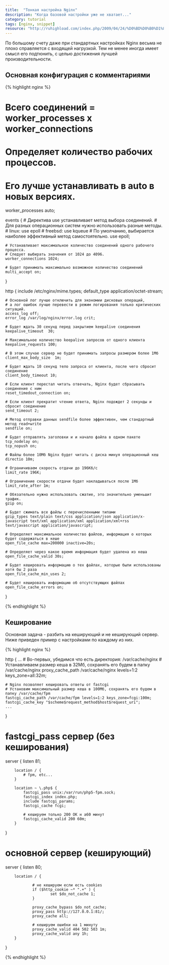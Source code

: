 ```yaml
---
title:  "Тонкая настройка Nginx"
description: "Когда базовой настройки уже не хватает..."
category: tutorial
tags: [nginx, snippet]
resource: "http://ruhighload.com/index.php/2009/04/24/%D0%BD%D0%B0%D1%81%D1%82%D1%80%D0%BE%D0%B9%D0%BA%D0%B0-nginx/"
---
```


По большому счету даже при стандартных настройках Nginx весьма не плохо справляется с входящей нагрузкой. Тем не менее иногда имеет смысл его подтюнить, с целью достижения лучшей производительности.

<!-- cut -->

## Основная конфигурация с комментариями

{% highlight nginx %}

# Всего соединений = worker_processes x worker_connections
# Определяет количество рабочих процессов. 
# Его лучше устанавливать в auto в новых версиях.
worker_processes  auto;

events {
	# Директива use устанавливает метод выбора соединений. 
	# Для разных операционных систем нужно использовать разные методы.
	# linux: use epoll
	# freebsd: use kqueue
	# По умолчанию, выбирается наиболее эффективный метод самостоятельно.
    use epoll;

    # Устанавливает максимальное количество соединений одного рабочего процесса. 
    # Следует выбирать значения от 1024 до 4096.
    worker_connections 1024;

    # Будет принимать максимально возможное количество соединений
    multi_accept on;
}

http {
    include /etc/nginx/mime.types;
    default_type application/octet-stream;

    # Основной лог лучше отключить для экономии дисковых операций, 
    # а лог ошибок лучше перевести в режим логирования только критических ситуаций.
    access_log off;
    error_log /var/log/nginx/error.log crit;

    # Будет ждать 30 секунд перед закрытием keepalive соединения
    keepalive_timeout  30;

    # Максимальное количество keepalive запросов от одного клиента
    keepalive_requests 100;

    # В этом случае сервер не будет принимать запросы размером более 1Мб
    client_max_body_size  1m;

    # Будет ждать 10 секунд тело запроса от клиента, после чего сбросит соединение
    client_body_timeout 10;

    # Если клиент перестал читать отвечать, Nginx будет сбрасывать соединение с ним
    reset_timedout_connection on;

    # Если клиент прекратит чтение ответа, Nginx подождет 2 секунды и сбросит соединение
    send_timeout 2;

    # Метод отправки данных sendfile более эффективен, чем стандартный метод read+write
    sendfile on;

    # Будет отправлять заголовки и и начало файла в одном пакете
    tcp_nodelay on;
	tcp_nopush on;

    # Файлы более 10Мб Nginx будет читать с диска минуя операционный кеш
    directio 10m;

    # Ограничиваем скорость отдачи до 196Кб/с
    limit_rate 196K;

    # Ограничение скорости отдачи будет накладываться после 1Мб
    limit_rate_after 1m;

	# Обязательно нужно использовать сжатие, это значительно уменьшит трафик.
    gzip on;

    # Будет сжимать все файлы с перечисленными типами
    gzip_types text/plain text/css application/json application/x-javascript text/xml application/xml application/xml+rss text/javascript application/javascript;

    # Определяет максимальное количество файлов, информация о которых будет содержаться в кеше
    open_file_cache max=200000 inactive=20s;

    # Определяет через какое время информация будет удалена из кеша
    open_file_cache_valid 30s;

    # Будет кешировать информацию о тех файлах, которые были использованы хотя бы 2 раза
    open_file_cache_min_uses 2;

    # Будет кешировать информацию об отсутствующих файлах
    open_file_cache_errors on;
}

{% endhighlight %}


## Кеширование

Основная задача - разбить на кеширующий и не кеширующий сервер. Ниже приведен пример с настройками по каждому из них.

{% highlight nginx %}


http {
    ...
    # Во-первых, убедимся что есть директория: /var/cache/nginx
    # Устанавливаем размер кеша в 32Мб, сохранять его будем в папку /var/cache/nginx
    proxy_cache_path /var/cache/nginx levels=1:2 keys_zone=all:32m;

    # Nginx позволяет кешировать ответы от fastcgi
    # Установим максимальный размер кеша в 100Мб, сохранять его будем в папку /var/cache/fpm
    fastcgi_cache_path /var/cache/fpm levels=1:2 keys_zone=fcgi:100m;
    fastcgi_cache_key "$scheme$request_method$host$request_uri";
    ...
}

# fastcgi_pass сервер (без кеширования)
server {
        listen 81;

        location / {
            # fpm, etc...
        }

        location ~ \.php$ {
            fastcgi_pass unix:/var/run/php5-fpm.sock;
            fastcgi_index index.php;
            include fastcgi_params;
            fastcgi_cache fcgi;

            # кешируем только 200 OK н а60 минут
            fastcgi_cache_valid 200 60m;
        }
}

# основной сервер (кеширующий)
server {
        listen 80;

        location / {

                # не кешируем если есть cookies
                if ($http_cookie ~* ".+" ) {
                        set $do_not_cache 1;
                }

                proxy_cache_bypass $do_not_cache;
                proxy_pass http://127.0.0.1:81/;
                proxy_cache all;

                # кешируем ошибки на 1 минуту
                proxy_cache_valid 404 502 503 1m;
                proxy_cache_valid any 1h;
        }
}

{% endhighlight %}
